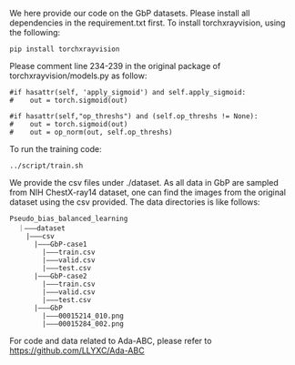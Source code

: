 We here provide our code on the GbP datasets. 
Please install all dependencies in the requirement.txt first.
To install torchxrayvision, using the following:
```
pip install torchxrayvision
```
Please comment line 234-239 in the original package of torchxrayvision/models.py as follow:

```
#if hasattr(self, 'apply_sigmoid') and self.apply_sigmoid:
#    out = torch.sigmoid(out)

#if hasattr(self,"op_threshs") and (self.op_threshs != None):
#    out = torch.sigmoid(out)
#    out = op_norm(out, self.op_threshs)
```
To run the training code:
```
../script/train.sh
```
We provide the csv files under ./dataset. 
As all data in GbP are sampled from NIH ChestX-ray14 dataset, 
one can find the images from the original dataset using the csv provided.
The data directories is like follows:
```
Pseudo_bias_balanced_learning
  ｜———dataset
    |———csv
      |———GbP-case1
        |———train.csv
        |———valid.csv
        |———test.csv
      |———GbP-case2
        |———train.csv
        |———valid.csv
        |———test.csv
      |———GbP
        |———00015214_010.png
        |———00015284_002.png
```

For code and data related to Ada-ABC, please refer to https://github.com/LLYXC/Ada-ABC


